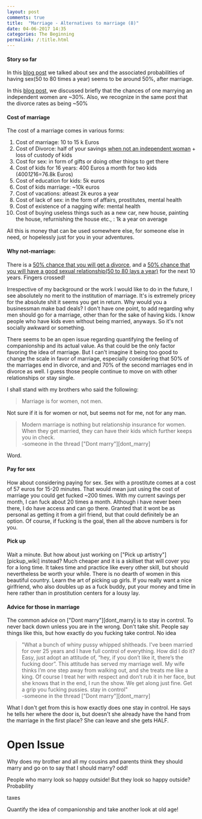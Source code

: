 ```yaml
---
layout: post
comments: true
title:  "Marriage - Alternatives to marriage (8)"
date: 04-06-2017 14:35
categories: The Beginning
permalink: /:title.html
---
```


#### Story so far
In this [blog post][marr_thej_4] we talked about sex and the associated probabilities of having sex(50 to 80 times a year) seems to be around 50%, after marriage. 

In this [blog post][marr_thej_5], we discussed briefly that the chances of one marrying an independent women are ~30%. Also, we recognize in the same post that the divorce rates as being ~50%

#### Cost of marriage

The cost of a marriage comes in various forms:
1) Cost of marriage: 10 to 15 k Euros
2) Cost of Divorce: half of your savings [when not an independent woman][marr_thej_5] + loss of custody of kids
3) Cost for sex: in form of gifts or doing other things to get there
4) Cost of kids for 16 years: 400 Euros a month for two kids (400*12*16=76.8k Euros)
5) Cost of education for kids: 5k euros
6) Cost of kids marriage: ~10k euros
7) Cost of vacations: atleast 2k euros a year 
8) Cost of lack of sex: in the form of affairs, prostitutes, mental health
9) Cost of existence of a nagging wife: mental health
10) Cost of buying useless things such as a new car, new house, painting the house, refurnishing the house etc., : 1k a year on average

All this is money that can be used somewhere else, for someone else in need, or hopelessly just for you in your adventures. 

#### Why not-marriage:
There is a [50% chance that you will get a divorce][marr_thej_4], and a [50% chance that you will have a good sexual relationship(50 to 80 lays a year)][marr_thej_5] for the next 10 years. Fingers crossed! 

Irrespective of my background or the work I would like to do in the future, I see absolutely no merit to the institution of marriage.
It's is extremely pricey for the absolute shit it seems you get in return. Why would you a businessman make bad deals? I don't have one point, to add regarding why men should go for a marriage, other than for the sake of having kids. I know people who have kids even without being married, anyways. So it's not socially awkward or something. 

There seems to be an open issue regarding quantifying the feeling of companionship and its actual value. As that could be the only factor favoring the idea of marriage. But I can't imagine it being too good to change the scale in favor of marriage, especially considering that 50% of the marriages end in divorce, and and 70% of the second marriages end in divorce as well. I guess those people continue to move on with other relationships or stay single. 

I shall stand with my brothers who said the following:

>Marriage is for women, not men.

Not sure if it is for women or not, but seems not for me, not for any man.

>Modern marriage is nothing but relationship insurance for women. When they get married, they can have their kids which further keeps you in check.    
-someone in the thread ["Dont marry"][dont_marry]

Word.

#### Pay for sex
How about considering paying for sex. Sex with a prostitute comes at a cost of 57 euros for 15-20 minutes. That would mean just using the cost of marriage you could get fucked ~200 times. With my current savings per month, I can fuck about 20 times a month. Although i have never been there, I do have access and can go there. Granted that it wont be as personal as getting it from a girl friend, but that could definitely be an option. Of course, if fucking is the goal, then all the above numbers is for you. 

#### Pick up
Wait a minute. But how about just working on ["Pick up artistry"][pickup_wiki] instead? Much cheaper and it is a skillset that will cover you for a long time. It takes time and practice like every other skill, but should nevertheless be worth your while. There is no dearth of women in this beautiful country. Learn the art of picking up girls. If you really want a nice girlfriend, who also doubles up as a fuck buddy, put your money and time in here rather than in prostitution centers for a lousy lay.

#### Advice for those in marriage
The common advice on ["Dont marry"][dont_marry] is to stay in control. To never back down unless you are in the wrong. Don't take shit. People say things like this, but how exactly do you fucking take control. No idea

>"What a bunch of whiny pussy whipped shitheads. I’ve been married for over 25 years and I have full control of everything. How did I do it? Easy, just adopt an attitude of, “hey, if you don’t like it, there’s the fucking door”. This attitude has served my marriage well. My wife thinks I’m one step away from walking out, and she treats me like a king. Of course I treat her with respect and don’t rub it in her face, but she knows that in the end, I run the show. We get along just fine. Get a grip you fucking pussies. stay in control"    
-someone in the thread ["Dont marry"][dont_marry]

What I don't get from this is how exactly does one stay in control. He says he tells her where the door is, but doesn't she already have the hand from the marriage in the first place? She can leave and she gets HALF.

# Open Issue
Why does my brother and all my cousins and parents think they should marry and go on to say that I should marry? odd!

People who marry look so happy outside! But they look so happy outside? Probability

taxes

Quantify the idea of companionship and take another look at old age!


[sex_stats]:http://healthresearchfunding.org/sexless-marriage-statistics/
[don't_marry]:https://dontmarry.wordpress.com/
[cryonics]:http://www.overcomingbias.com/2009/03/break-cryonics-down.html
[not_working]:http://mgtow.proboards.com/index.cgi?board=general&action=display&thread=415&page=1
[nl_mar_age]:http://www.iamexpat.nl/read-and-discuss/expat-page/news/the-dutch-getting-married-later-and-less-often
[daily_mail]:http://www.dailymail.co.uk/femail/article-3536424/How-times-week-REALLY-having-sex.html
[every_day]:https://www.everydayfamily.com/how-often-do-normal-couples-have-sex/
[wiki_divorce]:https://en.wikipedia.org/wiki/Divorce_demography
[scooby]:http://scoobysworkshop.com/bodybuilding-nutrition-made-simple/
[reddit_marr_men]:https://www.reddit.com/r/AskReddit/comments/31wlwy/serious_married_people_of_reddit_is_marriage_as/
[reddit_marr_men_2]:https://www.reddit.com/r/AskReddit/comments/473szp/why_men_hate_the_idea_of_marriage_so_much/
[reddit_marr_men_3]:https://www.reddit.com/r/AskReddit/comments/2ftvmj/married_men_post_here_if_you_hate_your_life_tell/
[marr_thej]:/marriage(2).html
[marr_thej_1]:/marriage(1).html
[marr_thej_2]:/marriage(2).html
[marr_thej_4]:/marriage(4).html
[marr_thej_5]:/marriage(5).html
